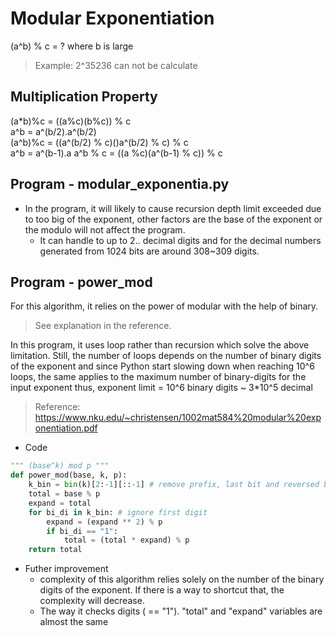 # Modular Exponentiation
(a^b) % c = ?
where b is large
> Example: 2^35236 can not be calculate

## Multiplication Property 
(a*b)%c = ((a%c)(b%c)) % c \
a^b = a^(b/2).a^(b/2) \
(a^b)%c = ((a^(b/2) % c)()a^(b/2) % c) % c \
a^b = a^(b-1).a
a^b % c = ((a %c)(a^(b-1) % c)) % c

## Program - modular_exponentia.py
* In the program, it will likely to cause recursion depth limit exceeded due to too big of the exponent, other factors are the base of the exponent or the modulo will not affect the program.
    * It can handle to up to 2.. decimal digits and for the decimal numbers generated from 1024 bits are around 308~309 digits.

## Program - power_mod 
For this algorithm, it relies on the power of modular with the help of binary. 
> See explanation in the reference.

In this program, it uses loop rather than recursion which solve the above limitation. Still, the number of loops depends on the number of binary digits of the exponent and since Python start slowing down when reaching 10^6 loops, the same applies to the maximum number of binary-digits for the input exponent thus, exponent limit = 10^6 binary digits ~ 3*10^5 decimal 
> Reference: https://www.nku.edu/~christensen/1002mat584%20modular%20exponentiation.pdf 

* Code
```python
""" (base^k) mod p """
def power_mod(base, k, p):
    k_bin = bin(k)[2:-1][::-1] # remove prefix, last bit and reversed binary
    total = base % p
    expand = total
    for bi_di in k_bin: # ignore first digit
        expand = (expand ** 2) % p
        if bi_di == "1":
            total = (total * expand) % p
    return total

```
* Futher improvement
    * complexity of this algorithm relies solely on the number of the binary digits of the exponent. If there is a way to shortcut that, the complexity will decrease.
    * The way it checks digits ( == "1"). "total" and "expand" variables are almost the same





